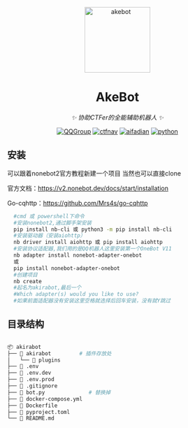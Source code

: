 <!-- markdownlint-disable MD033 MD041 -->
<p align="center">
  <a href="https://ctf.mzy0.com"><img src="https://user-images.githubusercontent.com/111427585/198643702-65d427e0-55b0-4f59-9120-a46c2a5f406c.png" width="150" height="150" alt="akebot"></a>
</p>

<div align="center">

# AkeBot

<!-- prettier-ignore-start -->
<!-- markdownlint-disable-next-line MD036 -->
_✨ 协助CTFer的全能辅助机器人 ✨_
<!-- prettier-ignore-end -->
<a href="https://jq.qq.com/?_wv=1027&k=DzOtbzU4"><img src="https://img.shields.io/badge/QQ%E7%BE%A4-555741990-orange?style=flat-square" alt="QQGroup"></a>
  <a href="https://ctf.mzy0.com"><img src="https://img.shields.io/badge/CTF%E5%AF%BC%E8%88%AA%E7%AB%99-ctf.mzy0.com-5492ff?style=flat-square" alt="ctfnav"></a>
  <a href="https://afdian.net/@Tokeii"><img src="https://img.shields.io/badge/爱发电-afdian.net-66ccff?style=flat-square" alt="aifadian"></a>
  <a href=".."><img src="https://img.shields.io/badge/python-3.8+-def1f2?style=flat-square" alt="python"></a>

</div>


## 安装

可以跟着nonebot2官方教程新建一个项目
当然也可以直接clone

官方文档：https://v2.nonebot.dev/docs/start/installation

Go-cqhttp：https://github.com/Mrs4s/go-cqhttp

```bash
  #cmd 或 powershell下命令
  #安装nonebot2,通过脚手架安装
  pip install nb-cli 或 python3 -m pip install nb-cli
  #安装驱动器（安装aiohttp）
  nb driver install aiohttp 或 pip install aiohttp
  #安装协议适配器,我们用的是QQ机器人这里安装第一个OneBot V11
  nb adapter install nonebot-adapter-onebot
  或
  pip install nonebot-adapter-onebot
  #创建项目
  nb create
  #起名为akirabot,最后一个
  #Which adapter(s) would you like to use?
  #如果前面适配器没有安装这里空格就选择后回车安装，没有就Y跳过
```
## 目录结构
```bash

📦 akirabot
├── 📂 akirabot         # 插件存放处
│   └── 📜 plugins
├── 📜 .env                
├── 📜 .env.dev            
├── 📜 .env.prod           
├── 📜 .gitignore
├── 📜 bot.py              # 替换掉
├── 📜 docker-compose.yml
├── 📜 Dockerfile
├── 📜 pyproject.toml
└── 📜 README.md
```
  

  
